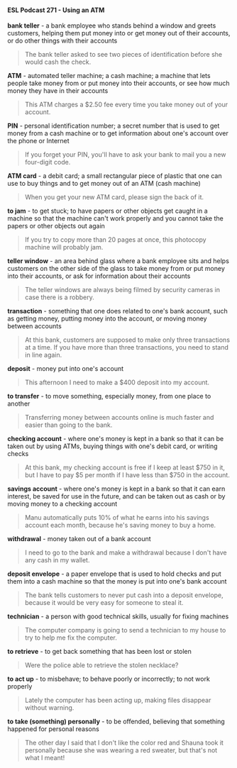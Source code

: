 #### ESL Podcast 271 - Using an ATM

**bank teller** - a bank employee who stands behind a window and greets
customers, helping them put money into or get money out of their accounts, or do
other things with their accounts

> The bank teller asked to see two pieces of identification before she would cash
the check.

**ATM** - automated teller machine; a cash machine; a machine that lets people
take money from or put money into their accounts, or see how much money they
have in their accounts

> This ATM charges a $2.50 fee every time you take money out of your account.

**PIN** - personal identification number; a secret number that is used to get money
from a cash machine or to get information about one's account over the phone or
Internet

> If you forget your PIN, you'll have to ask your bank to mail you a new four-digit
code.

**ATM card** - a debit card; a small rectangular piece of plastic that one can use to
buy things and to get money out of an ATM (cash machine)

> When you get your new ATM card, please sign the back of it.

**to jam** - to get stuck; to have papers or other objects get caught in a machine so
that the machine can't work properly and you cannot take the papers or other
objects out again

> If you try to copy more than 20 pages at once, this photocopy machine will
probably jam.

**teller window** - an area behind glass where a bank employee sits and helps
customers on the other side of the glass to take money from or put money into
their accounts, or ask for information about their accounts

> The teller windows are always being filmed by security cameras in case there is
a robbery.

**transaction** - something that one does related to one's bank account, such as
getting money, putting money into the account, or moving money between
accounts

> At this bank, customers are supposed to make only three transactions at a time.
If you have more than three transactions, you need to stand in line again.

**deposit** - money put into one's account

> This afternoon I need to make a $400 deposit into my account.

**to transfer** - to move something, especially money, from one place to another

> Transferring money between accounts online is much faster and easier than
going to the bank.

**checking account** - where one's money is kept in a bank so that it can be taken
out by using ATMs, buying things with one's debit card, or writing checks

> At this bank, my checking account is free if I keep at least $750 in it, but I have
to pay $5 per month if I have less than $750 in the account.

**savings account** - where one's money is kept in a bank so that it can earn
interest, be saved for use in the future, and can be taken out as cash or by
moving money to a checking account

> Manu automatically puts 10% of what he earns into his savings account each
month, because he's saving money to buy a home.

**withdrawal** - money taken out of a bank account

> I need to go to the bank and make a withdrawal because I don't have any cash
in my wallet.

**deposit envelope** - a paper envelope that is used to hold checks and put them
into a cash machine so that the money is put into one's bank account

> The bank tells customers to never put cash into a deposit envelope, because it
would be very easy for someone to steal it.

**technician** - a person with good technical skills, usually for fixing machines

> The computer company is going to send a technician to my house to try to help
me fix the computer.

**to retrieve** - to get back something that has been lost or stolen

> Were the police able to retrieve the stolen necklace?

**to act up** - to misbehave; to behave poorly or incorrectly; to not work properly

> Lately the computer has been acting up, making files disappear without
warning.

**to take (something) personally** - to be offended, believing that something
happened for personal reasons

> The other day I said that I don't like the color red and Shauna took it personally
because she was wearing a red sweater, but that's not what I meant!

